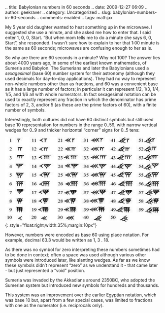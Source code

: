 .. title: Babylonian numbers in 60 seconds
.. date: 2009-12-27 06:09
.. author: geekraver
.. category: Uncategorized
.. slug: babylonian-numbers-in-60-seconds
.. comments: enabled
.. tags: mathjax

My 5 year old daughter wanted to heat something up in the microwave. I
suggested she use a minute, and she asked me how to enter that. I said
enter 1, 0, 0, Start. “But when mom tells me to do a minute she says 6,
0, Start”, she responded. I wasn’t sure how to explain to her that 1:00
minute is the same as 60 seconds; microwaves are confusing enough to her
as is.

So why are there are 60 seconds in a minute? Why not 100? The answer
lies about 4000 years ago, in some of the earliest known mathematics, of
Sumeria and Babylon. The Sumerians and later the Babylonians used a
*sexagesimal* (base 60) number system for their astronomy (although they
used decimals for day-to-day applications). They had no way to represent
non-whole numbers other than as fractions, and 60 was a convenient base
as it has a large number of factors; in particular it can represent 1/2,
1/3, 1/4, 1/5, and 1/6 all with whole numerators. In fact sexagesimal
notation can be used to exactly represent any fraction in which the
denominator has prime factors of 2, 3, and/or 5 (as these are the prime
factors of 60), with a finite number of symbols.

Interestingly, both cultures did not have 60 distinct symbols but still
used base 10 representation for numbers in the range 0..59, with narrow
vertical wedges for 0..9 and thicker horizontal “corner” signs for 0..5
tens:

[![image](/images/image_thumb5.png "image")](/images/image5.png){: style="float:right;width:35%;margin:10px"}

However, numbers were encoded as base 60 using place notation. For
example, decimal 63.3 would be written as 1, 3 . 18.

As there was no symbol for zero interpreting these numbers sometimes had
to be done in context; often a space was used although various other
symbols were introduced later, like slanting wedges. As far as we know
these symbols didn’t represent “zero” as we understand it - that came
later - but just represented a “void” position.

Sumeria was invaded by the Akkadians around 2350BC, who adopted the
Sumerian system but introduced new symbols for hundreds and thousands.

This system was an improvement over the earlier Egyptian notation, which
was base 10 but, apart from a few special cases, was limited to
fractions with one as the numerator (i.e. reciprocals only).
